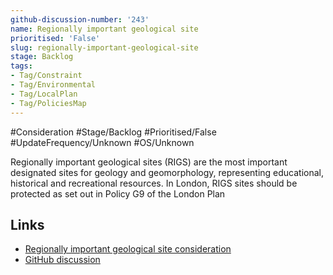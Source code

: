 ```yaml
---
github-discussion-number: '243'
name: Regionally important geological site
prioritised: 'False'
slug: regionally-important-geological-site
stage: Backlog
tags:
- Tag/Constraint
- Tag/Environmental
- Tag/LocalPlan
- Tag/PoliciesMap
---
```


#Consideration #Stage/Backlog #Prioritised/False #UpdateFrequency/Unknown #OS/Unknown

Regionally important geological sites (RIGS) are the most important designated sites for geology and geomorphology, representing educational, historical and recreational resources. In London, RIGS sites should be protected as set out in Policy G9 of the London Plan

## Links

* [Regionally important geological site consideration](https://design.planning.data.gov.uk/planning-consideration/regionally-important-geological-site)
* [GitHub discussion](https://github.com/digital-land/data-standards-backlog/discussions/243)